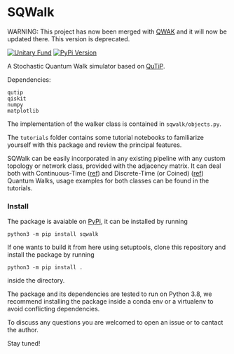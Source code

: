 # SQWalk

WARNING: This project has now been merged with [QWAK](https://github.com/JaimePSantos/QWAK) and it will now be updated there. This version is deprecated.

[![Unitary Fund](https://img.shields.io/badge/Supported%20By-UNITARY%20FUND-brightgreen.svg?style=for-the-badge)](http://unitary.fund)
[![PyPi Version](https://img.shields.io/pypi/v/sqwalk.svg?style=for-the-badge)](https://pypi.python.org/pypi/sqwalk/)

A Stochastic Quantum Walk simulator based on [QuTiP](https://qutip.org).

Dependencies:

```
qutip
qiskit
numpy
matplotlib
```

The implementation of the walker class is contained in `sqwalk/objects.py`.

The `tutorials`  folder contains some tutorial notebooks to familiarize yourself with this package
and review the principal features.

SQWalk can be easily incorporated in any existing pipeline with any custom
topology or network class, provided with the adjacency matrix. It can deal both
with Continuous-Time ([ref](https://arxiv.org/abs/0905.2942)) and Discrete-Time
(or Coined) ([ref](https://arxiv.org/abs/1006.5556)) Quantum Walks, usage
examples for both classes can be found in the tutorials.

### Install

The package is avaiable on [PyPi](https://pypi.org/project/sqwalk/), it can be installed by running

```
python3 -m pip install sqwalk
```

If one wants to build it from here using setuptools, clone this repository and 
install the package by running 

```
python3 -m pip install .
```
inside the directory. 

The package and its dependencies are tested to run on Python 3.8, we recommend
installing the package inside a conda env or a virtualenv to avoid conflicting
dependencies.

To discuss any questions you are welcomed to open an issue or to cantact the author. 

Stay tuned!
